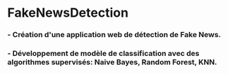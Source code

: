 # FakeNewsDetection
###  - Création d'une application web de détection de Fake News.
### - Développement de modèle de classification avec des algorithmes supervisés: Naive Bayes, Random Forest, KNN.

